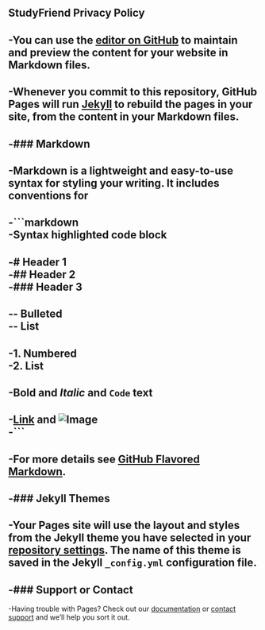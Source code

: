 ## StudyFriend Privacy Policy		
  		  
 -You can use the [editor on GitHub](https://github.com/MustaRohman/StudyFriendPrivacyPolicy/edit/master/index.md) to maintain and preview the content for your website in Markdown files.		
 -		
 -Whenever you commit to this repository, GitHub Pages will run [Jekyll](https://jekyllrb.com/) to rebuild the pages in your site, from the content in your Markdown files.		
 -		
 -### Markdown		
 -		
 -Markdown is a lightweight and easy-to-use syntax for styling your writing. It includes conventions for		
 -		
 -```markdown		
 -Syntax highlighted code block		
 -		
 -# Header 1		
 -## Header 2		
 -### Header 3		
 -		
 -- Bulleted		
 -- List		
 -		
 -1. Numbered		
 -2. List		
 -		
 -**Bold** and _Italic_ and `Code` text		
 -		
 -[Link](url) and ![Image](src)		
 -```		
 -		
 -For more details see [GitHub Flavored Markdown](https://guides.github.com/features/mastering-markdown/).		
 -		
 -### Jekyll Themes		
 -		
 -Your Pages site will use the layout and styles from the Jekyll theme you have selected in your [repository settings](https://github.com/MustaRohman/StudyFriendPrivacyPolicy/settings). The name of this theme is saved in the Jekyll `_config.yml` configuration file.		
 -		
 -### Support or Contact		
 -		
 -Having trouble with Pages? Check out our [documentation](https://help.github.com/categories/github-pages-basics/) or [contact support](https://github.com/contact) and we’ll help you sort it out.
